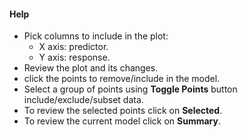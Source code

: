 #### Help

- Pick columns to include in the plot:
  - X axis: predictor.
  - Y axis: response.
- Review the plot and its changes.
- click the points to remove/include in the model.
- Select a group of points using **Toggle Points** button include/exclude/subset data.
- To review the selected points click on **Selected**.
- To review the current model click on **Summary**.


